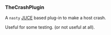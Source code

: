 ### TheCrashPlugin

A `nasty` [JUCE](https://www.juce.com) based plug-in
to make a host crash.

Useful for some testing.
(or not useful at all).